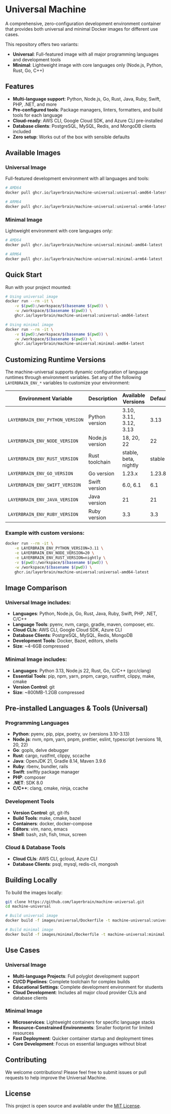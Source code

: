# Universal Machine

A comprehensive, zero-configuration development environment container that provides both universal and minimal Docker images for different use cases.

This repository offers two variants:
- **Universal**: Full-featured image with all major programming languages and development tools
- **Minimal**: Lightweight image with core languages only (Node.js, Python, Rust, Go, C++)

## Features

- **Multi-language support**: Python, Node.js, Go, Rust, Java, Ruby, Swift, PHP, .NET, and more
- **Pre-configured tools**: Package managers, linters, formatters, and build tools for each language
- **Cloud-ready**: AWS CLI, Google Cloud SDK, and Azure CLI pre-installed
- **Database clients**: PostgreSQL, MySQL, Redis, and MongoDB clients included
- **Zero setup**: Works out of the box with sensible defaults

## Available Images

### Universal Image
Full-featured development environment with all languages and tools:

```bash
# AMD64
docker pull ghcr.io/layerbrain/machine-universal:universal-amd64-latest

# ARM64  
docker pull ghcr.io/layerbrain/machine-universal:universal-arm64-latest
```

### Minimal Image
Lightweight environment with core languages only:

```bash
# AMD64
docker pull ghcr.io/layerbrain/machine-universal:minimal-amd64-latest

# ARM64
docker pull ghcr.io/layerbrain/machine-universal:minimal-arm64-latest
```

## Quick Start

Run with your project mounted:

```bash
# Using universal image
docker run --rm -it \
    -v $(pwd):/workspace/$(basename $(pwd)) \
    -w /workspace/$(basename $(pwd)) \
    ghcr.io/layerbrain/machine-universal:universal-amd64-latest

# Using minimal image
docker run --rm -it \
    -v $(pwd):/workspace/$(basename $(pwd)) \
    -w /workspace/$(basename $(pwd)) \
    ghcr.io/layerbrain/machine-universal:minimal-amd64-latest
```

## Customizing Runtime Versions

The machine-universal supports dynamic configuration of language runtimes through environment variables. Set any of the following `LAYERBRAIN_ENV_*` variables to customize your environment:

| Environment Variable | Description | Available Versions | Default |
|---------------------|-------------|-------------------|---------|
| `LAYERBRAIN_ENV_PYTHON_VERSION` | Python version | 3.10, 3.11, 3.12, 3.13 | 3.13 |
| `LAYERBRAIN_ENV_NODE_VERSION` | Node.js version | 18, 20, 22 | 22 |
| `LAYERBRAIN_ENV_RUST_VERSION` | Rust toolchain | stable, beta, nightly | stable |
| `LAYERBRAIN_ENV_GO_VERSION` | Go version | 1.23.x | 1.23.8 |
| `LAYERBRAIN_ENV_SWIFT_VERSION` | Swift version | 6.0, 6.1 | 6.1 |
| `LAYERBRAIN_ENV_JAVA_VERSION` | Java version | 21 | 21 |
| `LAYERBRAIN_ENV_RUBY_VERSION` | Ruby version | 3.3 | 3.3 |

### Example with custom versions:

```bash
docker run --rm -it \
    -e LAYERBRAIN_ENV_PYTHON_VERSION=3.11 \
    -e LAYERBRAIN_ENV_NODE_VERSION=20 \
    -e LAYERBRAIN_ENV_RUST_VERSION=nightly \
    -v $(pwd):/workspace/$(basename $(pwd)) \
    -w /workspace/$(basename $(pwd)) \
    ghcr.io/layerbrain/machine-universal:universal-amd64-latest
```

## Image Comparison

### Universal Image includes:
- **Languages**: Python, Node.js, Go, Rust, Java, Ruby, Swift, PHP, .NET, C/C++
- **Language Tools**: pyenv, nvm, cargo, gradle, maven, composer, etc.
- **Cloud CLIs**: AWS CLI, Google Cloud SDK, Azure CLI
- **Database Clients**: PostgreSQL, MySQL, Redis, MongoDB
- **Development Tools**: Docker, Bazel, editors, shells
- **Size**: ~4-6GB compressed

### Minimal Image includes:
- **Languages**: Python 3.13, Node.js 22, Rust, Go, C/C++ (gcc/clang)
- **Essential Tools**: pip, npm, yarn, pnpm, cargo, rustfmt, clippy, make, cmake
- **Version Control**: git
- **Size**: ~800MB-1.2GB compressed

## Pre-installed Languages & Tools (Universal)

### Programming Languages
- **Python**: pyenv, pip, pipx, poetry, uv (versions 3.10-3.13)
- **Node.js**: nvm, npm, yarn, pnpm, prettier, eslint, typescript (versions 18, 20, 22)
- **Go**: gopls, delve debugger
- **Rust**: cargo, rustfmt, clippy, sccache
- **Java**: OpenJDK 21, Gradle 8.14, Maven 3.9.6
- **Ruby**: rbenv, bundler, rails
- **Swift**: swiftly package manager
- **PHP**: composer
- **.NET**: SDK 8.0
- **C/C++**: clang, cmake, ninja, ccache

### Development Tools
- **Version Control**: git, git-lfs
- **Build Tools**: make, cmake, bazel
- **Containers**: docker, docker-compose
- **Editors**: vim, nano, emacs
- **Shell**: bash, zsh, fish, tmux, screen

### Cloud & Database Tools
- **Cloud CLIs**: AWS CLI, gcloud, Azure CLI
- **Database Clients**: psql, mysql, redis-cli, mongosh

## Building Locally

To build the images locally:

```bash
git clone https://github.com/layerbrain/machine-universal.git
cd machine-universal

# Build universal image
docker build -f images/universal/Dockerfile -t machine-universal:universal .

# Build minimal image  
docker build -f images/minimal/Dockerfile -t machine-universal:minimal .
```

## Use Cases

### Universal Image
- **Multi-language Projects**: Full polyglot development support
- **CI/CD Pipelines**: Complete toolchain for complex builds
- **Educational Settings**: Complete development environment for students
- **Cloud Development**: Includes all major cloud provider CLIs and database clients

### Minimal Image  
- **Microservices**: Lightweight containers for specific language stacks
- **Resource-Constrained Environments**: Smaller footprint for limited resources
- **Fast Deployment**: Quicker container startup and deployment times
- **Core Development**: Focus on essential languages without bloat

## Contributing

We welcome contributions! Please feel free to submit issues or pull requests to help improve the Universal Machine.

## License

This project is open source and available under the [MIT License](LICENSE).
